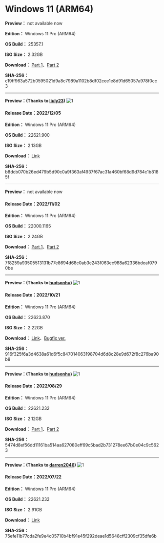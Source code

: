 # Windows 11 (ARM64)

**Preview：** not available now

**Edition：** Windows 11 Pro (ARM64)

**OS Build：** 25357.1

**ISO Size：** 2.32GB

**Download：** [Part 1](https://github.com/WhatTheBlock/WindowsSimplify/releases/download/w11.arm.230522/25357.1_arm_230522.part1.rar)、[Part 2](https://github.com/WhatTheBlock/WindowsSimplify/releases/download/w11.arm.230522/25357.1_arm_230522.part2.rar)

**SHA-256：** c19ff963a572b0595021d9a8c7989a1102b8df02cee1e8d91d65057a978f0cc3

----

**Preview：(Thanks to [liuly23](https://github.com/liuly23))**
![1](https://github.com/WhatTheBlock/WindowsSimplify/blob/master/preview/22621.900_arm_221205.jpg)

#### Release Date：2022/12/05

**Edition：** Windows 11 Pro (ARM64)

**OS Build：** 22621.900

**ISO Size：** 2.13GB

**Download：** [Link](https://gmnfuedutw-my.sharepoint.com/:u:/g/personal/40543229_gm_nfu_edu_tw/EZ_qSLneH-FDg_ctfmQudsoBbx5GSdjQPzlo-ys9GMH8ng?e=iuKquJ)

**SHA-256：** b8dcb070b26ed479b5d90c0a9f363af4937f67ac31a460bf68d9d784c1b8185f

----

**Preview：** not available now

#### Release Date：2022/11/02

**Edition：** Windows 11 Pro (ARM64)

**OS Build：** 22000.1165

**ISO Size：** 2.24GB

**Download：** [Part 1](https://github.com/WhatTheBlock/WindowsSimplify/releases/download/iso/22000.1165_arm_221102.part1.rar)、[Part 2](https://github.com/WhatTheBlock/WindowsSimplify/releases/download/iso/22000.1165_arm_221102.part2.rar)

**SHA-256：** 7f8259a93505513131b77e8694d68c0ab3c243f063ec988a62336bdeaf0790be

----

**Preview：(Thanks to [hudsonhu](https://github.com/hudsonhu))**
![1](https://github.com/WhatTheBlock/WindowsSimplify/blob/master/preview/22623.870_arm_221021.png)

#### Release Date：2022/10/21

**Edition：** Windows 11 Pro (ARM64)

**OS Build：** 22623.870

**ISO Size：** 2.22GB

**Download：** [Link](https://gmnfuedutw-my.sharepoint.com/:u:/g/personal/40543229_gm_nfu_edu_tw/EaMEJj6KNDlKt68FJiZ-RiUBALJW9TK2EdFgRF6_OYaqrA?e=l2UsEM)、[Bugfix ver.](https://gmnfuedutw-my.sharepoint.com/:u:/g/personal/40543229_gm_nfu_edu_tw/ER6QraMyyWtHiFQs3MSVLBMBgcQkf3ODrAN5cmab8E6mZQ?e=LLfdAW)

**SHA-256：** 916f325f6a3d4638a61d6f5c847014063198704d6d8c28e9d672f8c276ba90b8

----

**Preview：(Thanks to [hudsonhu](https://github.com/hudsonhu))**
![1](https://github.com/WhatTheBlock/WindowsSimplify/blob/master/preview/22621.232_arm_221018.png)

#### Release Date：2022/08/29

**Edition：** Windows 11 Pro (ARM64)

**OS Build：** 22621.232

**ISO Size：** 2.12GB

**Download：** [Part 1](https://github.com/WhatTheBlock/WindowsSimplify/releases/download/iso/22621.232_arm_221018.part1.rar)、[Part 2](https://github.com/WhatTheBlock/WindowsSimplify/releases/download/iso/22621.232_arm_221018.part2.rar)

**SHA-256：** 5474d8ef56dd11161ba514aa627080eff69c5bad2b731278ee67b0e04c9c5623

----

**Preview：(Thanks to [darren2046](https://github.com/darren2046))**
![1](https://github.com/WhatTheBlock/WindowsSimplify/blob/master/preview/22621.232_arm_220722.png)

#### Release Date：2022/07/22

**Edition：** Windows 11 Pro (ARM64)

**OS Build：** 22621.232

**ISO Size：** 2.91GB

**Download：** [Link](https://gmnfuedutw-my.sharepoint.com/:u:/g/personal/40543229_gm_nfu_edu_tw/EeGy0pfHeCRAsICjV7JyB5cBgXQ3WVu_q8Mh1obyqVISfA?e=2wPkfF)

**SHA-256：** 75efe11b77cda2fe9e4c05710b4bf91e45f292deae1d5648cff2309cf35dfe6b
